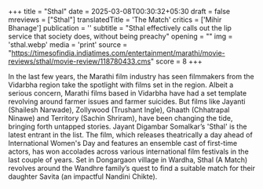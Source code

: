 +++
title = "Sthal"
date = 2025-03-08T00:30:32+05:30
draft = false
mreviews = ["Sthal"]
translatedTitle = 'The Match'
critics = ['Mihir Bhanage']
publication = ''
subtitle = "Sthal effectively calls out the lip service that society does, without being preachy"
opening = ""
img = 'sthal.webp'
media = 'print'
source = "https://timesofindia.indiatimes.com/entertainment/marathi/movie-reviews/sthal/movie-review/118780433.cms"
score = 8
+++

In the last few years, the Marathi film industry has seen filmmakers from the Vidarbha region take the spotlight with films set in the region. Albeit a serious concern, Marathi films based in Vidarbha have had a set template revolving around farmer issues and farmer suicides. But films like Jayanti (Shailesh Narwade), Zollywood (Trushant Ingle), Ghaath (Chhatrapal Ninawe) and Territory (Sachin Shriram), have been changing the tide, bringing forth untapped stories. Jayant Digambar Somalkar’s 'Sthal' is the latest entrant in the list. The film, which releases theatrically a day ahead of International Women's Day and features an ensemble cast of first-time actors, has won accolades across various international film festivals in the last couple of years. Set in Dongargaon village in Wardha, Sthal (A Match) revolves around the Wandhre family’s quest to find a suitable match for their daughter Savita (an impactful Nandini Chikte).
